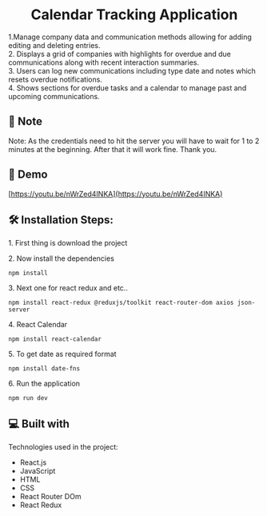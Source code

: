 <h1 align="center" id="title">Calendar Tracking Application</h1>

<p id="description">1.Manage company data and communication methods allowing for adding editing and deleting entries.</br>
2. Displays a grid of companies with highlights for overdue and due communications along with recent interaction summaries. </br>
3. Users can log new communications including type date and notes which resets overdue notifications. </br>
4. Shows sections for overdue tasks and a calendar to manage past and upcoming communications.</p>

<h2>🧐 Note </h2>
Note: As the credentials need to hit the server you will have to wait for 1 to 2 minutes at the beginning. After that it will work fine. Thank you.

<h2>🚀 Demo</h2>

[https://youtu.be/nWrZed4INKA](https://youtu.be/nWrZed4INKA)

<h2>🛠️ Installation Steps:</h2>

<p>1. First thing is download the project</p>

<p>2. Now install the dependencies</p>

```
npm install
```

<p>3. Next one for react redux and etc..</p>

```
npm install react-redux @reduxjs/toolkit react-router-dom axios json-server
```

<p>4. React Calendar</p>

```
npm install react-calendar
```

<p>5. To get date as required format</p>

```
npm install date-fns
```

<p>6. Run the application</p>

```
npm run dev
```

<h2>💻 Built with</h2>

Technologies used in the project:

*   React.js
*   JavaScript
*   HTML
*   CSS
*   React Router DOm
*   React Redux
